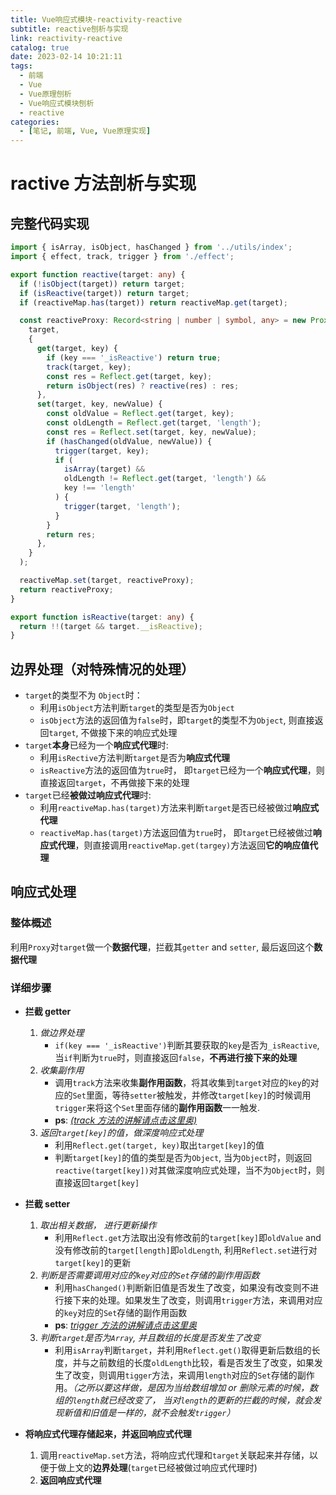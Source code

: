 ```yaml
---
title: Vue响应式模块-reactivity-reactive
subtitle: reactive刨析与实现
link: reactivity-reactive
catalog: true
date: 2023-02-14 10:21:11
tags:
  - 前端
  - Vue
  - Vue原理刨析
  - Vue响应式模块刨析
  - reactive
categories:
  - [笔记, 前端, Vue, Vue原理实现]
---
```


# ractive 方法剖析与实现

## 完整代码实现

```typescript
import { isArray, isObject, hasChanged } from '../utils/index';
import { effect, track, trigger } from './effect';

export function reactive(target: any) {
  if (!isObject(target)) return target;
  if (isReactive(target)) return target;
  if (reactiveMap.has(target)) return reactiveMap.get(target);

  const reactiveProxy: Record<string | number | symbol, any> = new Proxy(
    target,
    {
      get(target, key) {
        if (key === '_isReactive') return true;
        track(target, key);
        const res = Reflect.get(target, key);
        return isObject(res) ? reactive(res) : res;
      },
      set(target, key, newValue) {
        const oldValue = Reflect.get(target, key);
        const oldLength = Reflect.get(target, 'length');
        const res = Reflect.set(target, key, newValue);
        if (hasChanged(oldValue, newValue)) {
          trigger(target, key);
          if (
            isArray(target) &&
            oldLength != Reflect.get(target, 'length') &&
            key !== 'length'
          ) {
            trigger(target, 'length');
          }
        }
        return res;
      },
    }
  );

  reactiveMap.set(target, reactiveProxy);
  return reactiveProxy;
}

export function isReactive(target: any) {
  return !!(target && target.__isReactive);
}
```

## 边界处理（对**特殊情况**的处理）

- `target`的类型不为 `Object`时：
  - 利用`isObject`方法判断`target`的类型是否为`Object`
  - `isObject`方法的返回值为`false`时，即`target`的类型不为`Object`, 则直接返回`target`, 不做接下来的响应式处理
- `target`**本身**已经为一个**响应式代理**时:
  - 利用`isRective`方法判断`target`是否为**响应式代理**
  - `isReactive`方法的返回值为`true`时， 即`target`已经为一个**响应式代理**，则直接返回`target`，不再做接下来的处理
- `target`已经**被做过响应式代理**时:
  - 利用`reactiveMap.has(target)`方法来判断`target`是否已经被做过**响应式代理**
  - `reactiveMap.has(target)`方法返回值为`true`时， 即`target`已经被做过**响应式代理**，则直接调用`reactiveMap.get(targey)`方法返回**它的响应值代理**

## 响应式处理

### 整体概述

利用`Proxy`对`target`做一个**数据代理**，拦截其`getter` and `setter`, 最后返回这个**数据代理**

### 详细步骤

- **拦截 getter**
  1. _做边界处理_
     - `if(key === '_isReactive')`判断其要获取的`key`是否为`_isReactive`, 当`if`判断为`true`时，则直接返回`false`，**不再进行接下来的处理**
  2. _收集副作用_
     - 调用`track`方法来收集**副作用函数**，将其收集到`target`对应的`key`的对应的`Set`里面，等待`setter`被触发，并修改`target[key]`的时候调用`trigger`来将这个`Set`里面存储的**副作用函数**一一触发.
     - **ps**: _[(track 方法的讲解请点击这里奥)](https://zimu-66ccff.github.io/reactivity-effect/)_
  3. _返回`target[key]`的值，做深度响应式处理_
     - 利用`Reflect.get(target, key)`取出`target[key]`的值
     - 判断`target[key]`的值的类型是否为`Object`, 当为`Object`时，则返回`reactive(target[key])`对其做深度响应式处理，当不为`Object`时，则直接返回`target[key]`
- **拦截 setter**

  1. _取出相关数据， 进行更新操作_
     - 利用`Reflect.get`方法取出没有修改前的`target[key]`即`oldValue` and 没有修改前的`target[length]`即`oldLength`, 利用`Reflect.set`进行对`target[key]`的更新
  2. _判断是否需要调用对应的`key`对应的`Set`存储的副作用函数_
     - 利用`hasChanged()`判断新旧值是否发生了改变，如果没有改变则不进行接下来的处理。如果发生了改变，则调用`trigger`方法，来调用对应的`key`对应的`Set`存储的副作用函数
     - **ps**: _[trigger 方法的讲解请点击这里奥](https://zimu-66ccff.github.io/reactivity-effect/)_
  3. _判断`target`是否为`Array`, 并且数组的长度是否发生了改变_
     - 利用`isArray`判断`target`，并利用`Reflect.get()`取得更新后数组的长度，并与之前数组的长度`oldLength`比较，看是否发生了改变，如果发生了改变，则调用`tigger`方法，来调用`length`对应的`Set`存储的副作用。_（之所以要这样做，是因为当给数组增加 or 删除元素的时候，数组的`length`就已经改变了， 当对`length`的更新的拦截的时候，就会发现新值和旧值是一样的，就不会触发`trigger`）_

- **将响应式代理存储起来，并返回响应式代理**
  1. 调用`reactiveMap.set`方法，将响应式代理和`target`关联起来并存储，以便于做上文的**边界处理**(`target`已经被做过响应式代理时)
  2. **返回响应式代理**

